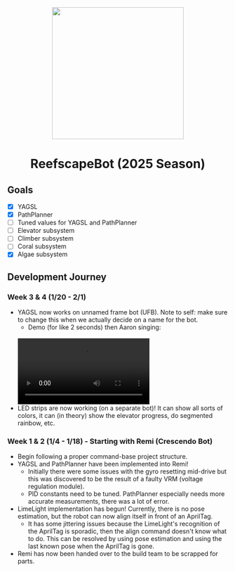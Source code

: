 <div align="center">  
  <img height="300" src="https://info.firstinspires.org/hs-fs/hubfs/2025%20Season/Season%20Assets/FIRST_DIVE-reefscape-PatchLogo.png?width=283&height=343&name=FIRST_DIVE-reefscape-PatchLogo.png"  />
  <br>
  <h1>ReefscapeBot (2025 Season)</h1>
</div>

## Goals
- [X] YAGSL
- [X] PathPlanner
- [ ] Tuned values for YAGSL and PathPlanner
- [ ] Elevator subsystem
- [ ] Climber subsystem
- [ ] Coral subsystem
- [X] Algae subsystem

## Development Journey

### Week 3 & 4 (1/20 - 2/1)
* YAGSL now works on unnamed frame bot (UFB). Note to self: make sure to change this when we actually decide on a name for the bot.
  * Demo (for like 2 seconds) then Aaron singing:
  <br>
  <video src="./media/video-20250125 Small YAGSL test followed by a cover of Africa by Toto.mp4">
* LED strips are now working (on a separate bot)! It can show all sorts of colors, it can (in theory) show the elevator progress, do segmented rainbow, etc.

### Week 1 & 2 (1/4 - 1/18) - Starting with Remi (Crescendo Bot)
* Begin following a proper command-base project structure.
* YAGSL and PathPlanner have been implemented into Remi!
  * Initially there were some issues with the gyro resetting mid-drive but this was discovered to be the result of a faulty VRM (voltage regulation module).
  * PID constants need to be tuned. PathPlanner especially needs more accurate measurements, there was a lot of error.
* LimeLight implementation has begun! Currently, there is no pose estimation, but the robot can now align itself in front of an AprilTag.
  * It has some jittering issues because the LimeLight's recognition of the AprilTag is sporadic, then the align command doesn't know what to do. This can be resolved by using pose estimation and using the last known pose when the AprilTag is gone.
* Remi has now been handed over to the build team to be scrapped for parts.